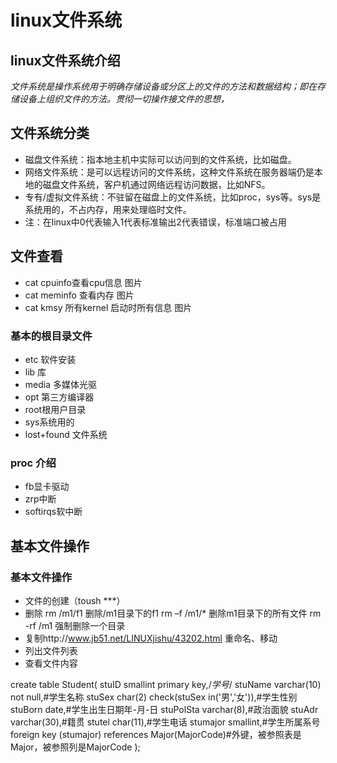 # linux文件系统
## linux文件系统介绍
*文件系统是操作系统用于明确存储设备或分区上的文件的方法和数据结构；即在存储设备上组织文件的方法。贯彻一切操作接文件的思想，*
## 文件系统分类
* 磁盘文件系统：指本地主机中实际可以访问到的文件系统，比如磁盘。
* 网络文件系统：是可以远程访问的文件系统，这种文件系统在服务器端仍是本地的磁盘文件系统，客户机通过网络远程访问数据，比如NFS。
* 专有/虚拟文件系统：不驻留在磁盘上的文件系统，比如proc，sys等。sys是系统用的，不占内存，用来处理临时文件。   
* 注：在linux中0代表输入1代表标准输出2代表错误，标准端口被占用
## 文件查看
* cat cpuinfo查看cpu信息
图片
* cat meminfo 查看内存
图片
* cat kmsy 所有kernel 启动时所有信息
图片
### 基本的根目录文件
* etc 软件安装
* lib 库
* media 多媒体光驱
* opt 第三方编译器
* root根用户目录
* sys系统用的
* lost+found 文件系统
### proc 介绍
* fb显卡驱动
* zrp中断
* softirqs软中断

## 基本文件操作
### 基本文件操作
* 文件的创建（toush ***）
*  删除
  rm  /m1/f1       删除/m1目录下的f1
  rm  –f   /m1/*   删除m1目录下的所有文件 
  rm  -rf  /m1      强制删除一个目录 
* 复制http://www.jb51.net/LINUXjishu/43202.html
重命名、移动
* 列出文件列表
* 查看文件内容

create table Student(
stuID smallint primary key,/*学号*/
stuName varchar(10) not null,#学生名称
stuSex  char(2) check(stuSex in('男','女')),#学生性别
stuBorn date,#学生出生日期年-月-日
stuPolSta varchar(8),#政治面貌
stuAdr varchar(30),#籍贯
stutel char(11),#学生电话
stumajor smallint,#学生所属系号
foreign key (stumajor) references Major(MajorCode)#外键，被参照表是Major，被参照列是MajorCode
);
